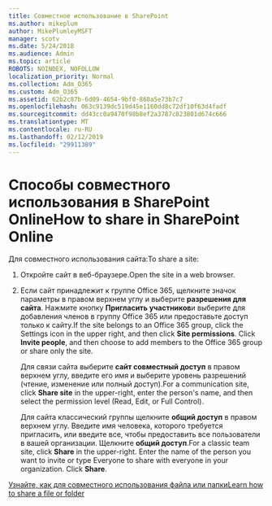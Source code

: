 ```yaml
---
title: Совместное использование в SharePoint
ms.author: mikeplum
author: MikePlumleyMSFT
manager: scotv
ms.date: 5/24/2018
ms.audience: Admin
ms.topic: article
ROBOTS: NOINDEX, NOFOLLOW
localization_priority: Normal
ms.collection: Adm_O365
ms.custom: Adm_O365
ms.assetid: 62b2c87b-6d09-4654-9bf0-868a5e73b7c7
ms.openlocfilehash: 063c9139dc519d45e1160dd8c72df10f63d4fadf
ms.sourcegitcommit: dd43cc0a9470f98b8ef2a3787c823801d674c666
ms.translationtype: MT
ms.contentlocale: ru-RU
ms.lasthandoff: 02/12/2019
ms.locfileid: "29911389"
---
```

# <a name="how-to-share-in-sharepoint-online"></a><span data-ttu-id="f1c5a-102">Способы совместного использования в SharePoint Online</span><span class="sxs-lookup"><span data-stu-id="f1c5a-102">How to share in SharePoint Online</span></span>

<span data-ttu-id="f1c5a-103">Для совместного использования сайта:</span><span class="sxs-lookup"><span data-stu-id="f1c5a-103">To share a site:</span></span>
  
1. <span data-ttu-id="f1c5a-104">Откройте сайт в веб-браузере.</span><span class="sxs-lookup"><span data-stu-id="f1c5a-104">Open the site in a web browser.</span></span>
    
2. <span data-ttu-id="f1c5a-p101">Если сайт принадлежит к группе Office 365, щелкните значок параметры в правом верхнем углу и выберите **разрешения для сайта**. Нажмите кнопку **Пригласить участников**и выберите для добавления членов в группу Office 365 или предоставьте доступ только к сайту.</span><span class="sxs-lookup"><span data-stu-id="f1c5a-p101">If the site belongs to an Office 365 group, click the Settings icon in the upper right, and then click **Site permissions**. Click **Invite people**, and then choose to add members to the Office 365 group or share only the site.</span></span> 
    
    <span data-ttu-id="f1c5a-107">Для связи сайта выберите **сайт совместный доступ** в правом верхнем углу, введите его имя и выберите уровень разрешений (чтение, изменение или полный доступ).</span><span class="sxs-lookup"><span data-stu-id="f1c5a-107">For a communication site, click **Share site** in the upper-right, enter the person's name, and then select the permission level (Read, Edit, or Full Control).</span></span> 
    
    <span data-ttu-id="f1c5a-p102">Для сайта классический группы щелкните **общий доступ** в правом верхнем углу. Введите имя человека, которого требуется пригласить, или введите все, чтобы предоставить все пользователи в вашей организации. Щелкните **общий доступ**.</span><span class="sxs-lookup"><span data-stu-id="f1c5a-p102">For a classic team site, click **Share** in the upper-right. Enter the name of the person you want to invite or type Everyone to share with everyone in your organization. Click **Share**.</span></span>
    
[<span data-ttu-id="f1c5a-111">Узнайте, как для совместного использования файла или папки</span><span class="sxs-lookup"><span data-stu-id="f1c5a-111">Learn how to share a file or folder</span></span>](https://go.microsoft.com/fwlink/?linkid=511430)
  

